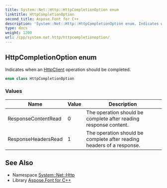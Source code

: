 ```yaml
---
title: System::Net::Http::HttpCompletionOption enum
linktitle: HttpCompletionOption
second_title: Aspose.Font for C++
description: 'System::Net::Http::HttpCompletionOption enum. Indicates when an HttpClient operation should be completed in C++.'
type: docs
weight: 1200
url: /cpp/system.net.http/httpcompletionoption/
---
```

## HttpCompletionOption enum


Indicates when an [HttpClient](../httpclient/) operation should be completed.

```cpp
enum class HttpCompletionOption
```

### Values

| Name | Value | Description |
| --- | --- | --- |
| ResponseContentRead | 0 | The operation should be complete after reading response content. |
| ResponseHeadersRead | 1 | The operation should be complete after reading headers of a response. |

## See Also

* Namespace [System::Net::Http](../)
* Library [Aspose.Font for C++](../../)
